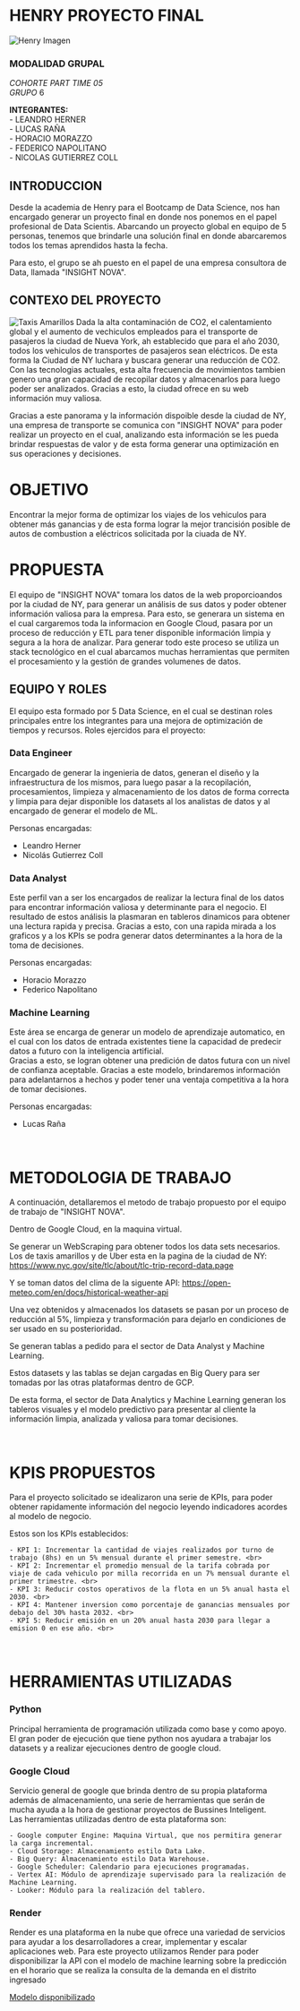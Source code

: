 # **HENRY PROYECTO FINAL** 
![Henry Imagen](https://github.com/LeandroHerner/Proyecto_Final/blob/main/imagenes/HEADER-BLOG-NEGRO-01.jpg)

### MODALIDAD GRUPAL

*COHORTE PART TIME 05* <br>
*GRUPO* 6<br>

**INTEGRANTES:**<br>
    - LEANDRO HERNER<br>
    - LUCAS RAÑA<br>
    - HORACIO MORAZZO<br>
    - FEDERICO NAPOLITANO<br>
    - NICOLAS GUTIERREZ COLL<br>


## INTRODUCCION
Desde la academia de Henry para el Bootcamp de Data Science, nos han encargado generar un proyecto final en donde nos ponemos en el papel profesional de Data Scientis. Abarcando un proyecto global en equipo de 5 personas, tenemos que brindarle una solución final en donde abarcaremos todos los temas aprendidos hasta la fecha.

Para esto, el grupo se ah puesto en el papel de una empresa consultora de Data, llamada "INSIGHT NOVA". 


## CONTEXO DEL PROYECTO
![Taxis Amarillos](https://github.com/LeandroHerner/Proyecto_Final/blob/main/imagenes/1572460700191.jpg)
Dada la alta contaminación de CO2, el calentamiento global y el aumento de vechiculos empleados para el transporte de pasajeros la ciudad de Nueva York, ah establecido que para el año 2030, todos los vehiculos de transportes de pasajeros sean eléctricos. 
De esta forma la Ciudad de NY luchara y buscara generar una reducción de CO2.
Con las tecnologias actuales, esta alta frecuencia de movimientos tambien genero una gran capacidad de recopilar datos y almacenarlos para luego poder ser analizados. Gracias a esto, la ciudad ofrece en su web información muy valiosa.

Gracias a este panorama y la información dispoible desde la ciudad de NY, una empresa de transporte se comunica con "INSIGHT NOVA" para poder realizar un proyecto en el cual, analizando esta información se les pueda brindar respuestas de valor y de esta forma generar una optimización en sus operaciones y decisiones.


# OBJETIVO
Encontrar la mejor forma de optimizar los viajes de los vehiculos para obtener más ganancias y de esta forma lograr la mejor trancisión posible de autos de combustion a eléctricos solicitada por la ciuada de NY. 


# PROPUESTA
El equipo de "INSIGHT NOVA" tomara los datos de la web proporcioandos por la ciudad de NY, para generar un análisis de sus datos y poder obtener información valiosa para la empresa.
Para esto, se generara un sistema en el cual cargaremos toda la informacion en Google Cloud, pasara por un proceso de reducción y ETL para tener disponible información limpia y segura a la hora de analizar.
Para generar todo este proceso se utiliza un stack tecnológico en el cual abarcamos muchas herramientas que permiten el procesamiento y la gestión de grandes volumenes de datos.


## EQUIPO Y ROLES
El equipo esta formado por 5 Data Science, en el cual se destinan roles principales entre los integrantes para una mejora de optimización de tiempos y recursos.
Roles ejercidos para el proyecto:

### Data Engineer
Encargado de generar la ingenieria de datos, generan el diseño y la infraestructura de los mismos, para luego pasar a la recopilación, procesamientos, limpieza y almacenamiento de los datos de forma correcta y limpia para dejar disponible los datasets al los analistas de datos y al encargado de generar el modelo de ML.

Personas encargadas:<br>
- Leandro Herner
- Nicolás Gutierrez Coll

### Data Analyst
Este perfil van a ser los encargados de realizar la lectura final de los datos para encontrar información valiosa y determinante para el negocio.
El resultado de estos análisis la plasmaran en tableros dinamicos para obtener una lectura rapida y precisa. Gracias a esto, con una rapida mirada a los graficos y a los KPIs se podra generar datos determinantes a la hora de la toma de decisiones.<br>

Personas encargadas:<br>
- Horacio Morazzo
- Federico Napolitano

### Machine Learning
Este área se encarga de generar un modelo de aprendizaje automatico, en el cual con los datos de entrada existentes tiene la capacidad de predecir datos a futuro con la inteligencia artificial. <br>
Gracias a esto, se logran obtener una predición de datos futura con un nivel de confianza aceptable. Gracias a este modelo, brindaremos información para adelantarnos a hechos y poder tener una ventaja competitiva a la hora de tomar decisiones.

Personas encargadas:<br>
- Lucas Raña

<br>

# METODOLOGIA DE TRABAJO

A continuación, detallaremos el metodo de trabajo propuesto por el equipo de trabajo de "INSIGHT NOVA".

Dentro de Google Cloud, en la maquina virtual.

Se generar un WebScraping para obtener todos los data sets necesarios. Los de taxis amarillos y de Uber esta en la pagina de la ciudad de NY:
https://www.nyc.gov/site/tlc/about/tlc-trip-record-data.page

Y se toman datos del clima de la siguente API:
https://open-meteo.com/en/docs/historical-weather-api

Una vez obtenidos y almacenados los datasets se pasan por un proceso de reducción al 5%, limpieza y transformación para dejarlo en condiciones de ser usado en su posterioridad.

Se generan tablas a pedido para el sector de Data Analyst y Machine Learning.

Estos datasets y las tablas se dejan cargadas en Big Query para ser tomadas por las otras plataformas dentro de GCP.

De esta forma, el sector de Data Analytics y Machine Learning generan los tableros visuales y el modelo predictivo para presentar al cliente la información limpia, analizada y valiosa para tomar decisiones.

<br>

# KPIS PROPUESTOS
Para el proyecto solicitado se idealizaron una serie de KPIs, para poder obtener rapidamente información del negocio leyendo indicadores acordes al modelo de negocio.

Estos son los KPIs establecidos: <br>
    
    - KPI 1: Incrementar la cantidad de viajes realizados por turno de trabajo (8hs) en un 5% mensual durante el primer semestre. <br>
    - KPI 2: Incrementar el promedio mensual de la tarifa cobrada por viaje de cada vehiculo por milla recorrida en un 7% mensual durante el primer trimestre. <br>
    - KPI 3: Reducir costos operativos de la flota en un 5% anual hasta el 2030. <br>
    - KPI 4: Mantener inversion como porcentaje de ganancias mensuales por debajo del 30% hasta 2032. <br>
    - KPI 5: Reducir emisión en un 20% anual hasta 2030 para llegar a emision 0 en ese año. <br>

<br>

# HERRAMIENTAS UTILIZADAS

### Python
Principal herramienta de programación utilizada como base y como apoyo. El gran poder de ejecución que tiene python nos ayudara a trabajar los datasets y a realizar ejecuciones dentro de google cloud.

### Google Cloud

Servicio general de google que brinda dentro de su propia plataforma además de almacenamiento, una serie de herramientas que serán de mucha ayuda a la hora de gestionar proyectos de Bussines Inteligent. <br>
Las herramientas utilizadas dentro de esta plataforma son: <br>

    - Google computer Engine: Maquina Virtual, que nos permitira generar la carga incremental.
    - Cloud Storage: Almacenamiento estilo Data Lake.
    - Big Query: Almacenamiento estilo Data Warehouse.
    - Google Scheduler: Calendario para ejecuciones programadas.
    - Vertex AI: Módulo de aprendizaje supervisado para la realización de Machine Learning.
    - Looker: Módulo para la realización del tablero.

### Render

Render es una plataforma en la nube que ofrece una variedad de servicios para ayudar a los desarrolladores a crear, implementar y escalar aplicaciones web. Para este proyecto utilizamos Render para poder disponibilizar la API con el modelo de machine learning sobre la predicción en el horario que se realiza la consulta de la demanda en el distrito ingresado

[Modelo disponibilizado](https://proyecto-final-z9ia.onrender.com/docs)